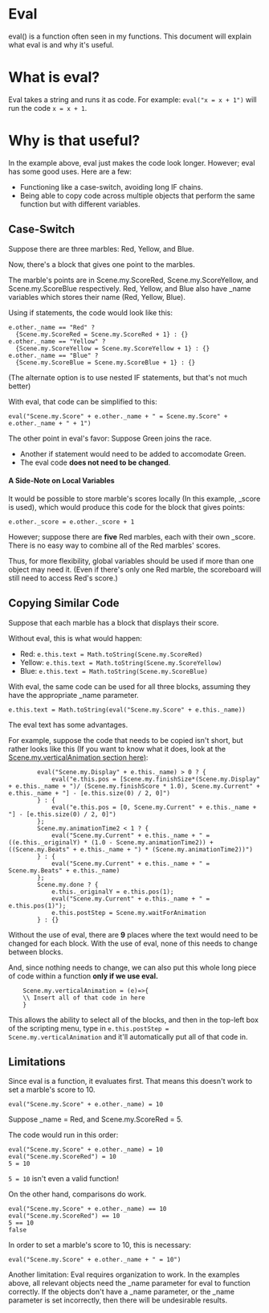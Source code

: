 # Eval

eval() is a function often seen in my functions. This document will explain what eval is and why it's useful.

# What is eval?

Eval takes a string and runs it as code. For example: ` eval("x = x + 1") ` will run the code `x = x + 1`.

# Why is that useful?

In the example above, eval just makes the code look longer. However; eval has some good uses. Here are a few:

- Functioning like a case-switch, avoiding long IF chains.
- Being able to copy code across multiple objects that perform the same function but with different variables.

## Case-Switch

Suppose there are three marbles: Red, Yellow, and Blue. 

Now, there's a block that gives one point to the marbles. 

The marble's points are in Scene.my.ScoreRed, Scene.my.ScoreYellow, and Scene.my.ScoreBlue respectively. Red, Yellow, and Blue also have \_name variables which stores their name (Red, Yellow, Blue).

Using if statements, the code would look like this:

```
e.other._name == "Red" ? 
  {Scene.my.ScoreRed = Scene.my.ScoreRed + 1} : {}
e.other._name == "Yellow" ? 
  {Scene.my.ScoreYellow = Scene.my.ScoreYellow + 1} : {}
e.other._name == "Blue" ? 
  {Scene.my.ScoreBlue = Scene.my.ScoreBlue + 1} : {}
```
(The alternate option is to use nested IF statements, but that's not much better)

With eval, that code can be simplified to this:

```
eval("Scene.my.Score" + e.other._name + " = Scene.my.Score" + e.other._name + " + 1")
```

The other point in eval's favor: Suppose Green joins the race.

- Another if statement would need to be added to accomodate Green.
- The eval code **does not need to be changed**.

#### A Side-Note on Local Variables

It would be possible to store marble's scores locally (In this example, \_score is used), which would produce this code for the block that gives points:

```
e.other._score = e.other._score + 1
```

However; suppose there are **five** Red marbles, each with their own \_score. There is no easy way to combine all of the Red marbles' scores. 

Thus, for more flexibility, global variables should be used if more than one object may need it. (Even if there's only one Red marble, the scoreboard will still need to access Red's score.)

## Copying Similar Code

Suppose that each marble has a block that displays their score.

Without eval, this is what would happen:

- Red: `e.this.text = Math.toString(Scene.my.ScoreRed)`
- Yellow: `e.this.text = Math.toString(Scene.my.ScoreYellow)`
- Blue: `e.this.text = Math.toString(Scene.my.ScoreBlue)`

With eval, the same code can be used for all three blocks, assuming they have the appropriate \_name parameter.

```
e.this.text = Math.toString(eval("Scene.my.Score" + e.this._name))
```

The eval text has some advantages.

For example, suppose the code that needs to be copied isn't short, but rather looks like this (If you want to know what it does, look at the [Scene.my.verticalAnimation section here)](https://github.com/Wenyunity/algodoo-eval-scoreboard/blob/master/AlgicosathlonScoreboardCodeExplained.md):

```
        eval("Scene.my.Display" + e.this._name) > 0 ? {
            eval("e.this.pos = [Scene.my.finishSize*(Scene.my.Display" + e.this._name + ")/ (Scene.my.finishScore * 1.0), Scene.my.Current" + e.this._name + "] - [e.this.size(0) / 2, 0]")
        } : {
            eval("e.this.pos = [0, Scene.my.Current" + e.this._name + "] - [e.this.size(0) / 2, 0]")
        };
        Scene.my.animationTime2 < 1 ? {
            eval("Scene.my.Current" + e.this._name + " = ((e.this._originalY) * (1.0 - Scene.my.animationTime2)) +  ((Scene.my.Beats" + e.this._name + ") * (Scene.my.animationTime2))")
        } : {
            eval("Scene.my.Current" + e.this._name + " = Scene.my.Beats" + e.this._name)
        };
        Scene.my.done ? {
            e.this._originalY = e.this.pos(1);
            eval("Scene.my.Current" + e.this._name + " = e.this.pos(1)");
            e.this.postStep = Scene.my.waitForAnimation
        } : {}
```

Without the use of eval, there are **9** places where the text would need to be changed for each block. With the use of eval, none of this needs to change between blocks.

And, since nothing needs to change, we can also put this whole long piece of code within a function **only if we use eval.**

```
    Scene.my.verticalAnimation = (e)=>{
    \\ Insert all of that code in here
    }
```

This allows the ability to select all of the blocks, and then in the top-left box of the scripting menu, type in `e.this.postStep = Scene.my.verticalAnimation` and it'll automatically put all of that code in.

## Limitations

Since eval is a function, it evaluates first. That means this doesn't work to set a marble's score to 10.

```
eval("Scene.my.Score" + e.other._name) = 10
```

Suppose \_name = Red, and Scene.my.ScoreRed = 5.

The code would run in this order:

```
eval("Scene.my.Score" + e.other._name) = 10
eval("Scene.my.ScoreRed") = 10
5 = 10
```

`5 = 10` isn't even a valid function!

On the other hand, comparisons do work.

```
eval("Scene.my.Score" + e.other._name) == 10
eval("Scene.my.ScoreRed") == 10
5 == 10
false
```

In order to set a marble's score to 10, this is necessary:
```
eval("Scene.my.Score" + e.other._name + " = 10")
```

Another limitation: Eval requires organization to work. In the examples above, all relevant objects need the \_name parameter for eval to function correctly. If the objects don't have a \_name parameter, or the \_name parameter is set incorrectly, then there will be undesirable results.

